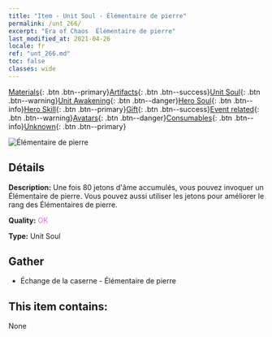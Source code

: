 ```yaml
---
title: "Item - Unit Soul - Élémentaire de pierre"
permalink: /unt_266/
excerpt: "Era of Chaos  Élémentaire de pierre"
last_modified_at: 2021-04-26
locale: fr
ref: "unt_266.md"
toc: false
classes: wide
---
```

 [Materials](/ItemsFR/){: .btn .btn--primary}[Artifacts](/ItemsFR/Artifacts/){: .btn .btn--success}[Unit Soul](/ItemsFR/UnitSoul/){: .btn .btn--warning}[Unit Awakening](/ItemsFR/UnitAwakening/){: .btn .btn--danger}[Hero Soul](/ItemsFR/HeroSoul/){: .btn .btn--info}[Hero Skill](/ItemsFR/HeroSkill/){: .btn .btn--primary}[Gift](/ItemsFR/Gift/){: .btn .btn--success}[Event related](/ItemsFR/Events/){: .btn .btn--warning}[Avatars](/ItemsFR/Avatars/){: .btn .btn--danger}[Consumables](/ItemsFR/Consumables/){: .btn .btn--info}[Unknown](/ItemsFR/Unknown/){: .btn .btn--primary}

 ![Élémentaire de pierre](/images/u/ti_shiyuansu.jpg)

## Détails
 **Description:** Une fois 80 jetons d'âme accumulés, vous pouvez invoquer un Élémentaire de pierre. Vous pouvez aussi utiliser les jetons pour améliorer le rang des Élémentaires de pierre.

 **Quality:** <span style="color: #DA70D6">OK</span>

 **Type:** Unit Soul

## Gather

*    Échange de la caserne - Élémentaire de pierre 

## This item contains:

  None

